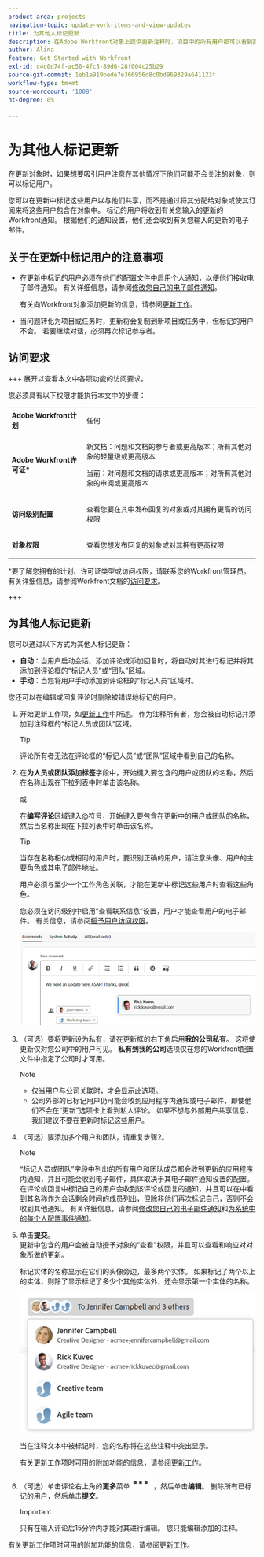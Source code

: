 ```yaml
---
product-area: projects
navigation-topic: update-work-items-and-view-updates
title: 为其他人标记更新
description: 在Adobe Workfront对象上提供更新注释时，项目中的所有用户都可以看到提交的信息。 但是，有时候，不在项目中的用户将受益于查看此信息。 您可以在更新中标记这些用户，以便与他们共享，而不是将这些用户包含在项目中。 已标记的用户会收到事件通知。
author: Alina
feature: Get Started with Workfront
exl-id: c4c0d74f-ac50-4fc5-89d6-28f004c25b29
source-git-commit: 1eb1e919bede7e366956d8c0bd969329a641123f
workflow-type: tm+mt
source-wordcount: '1008'
ht-degree: 0%

---
```


# 为其他人标记更新

<!--Audited: April, 2024-->

<!--
>[!IMPORTANT]
>
>We are currently redesigning the commenting experience in Adobe Workfront.
>
>Depending on what objects you access the commenting experience for, you might see the following functionality for the Updates section:
>* The new experience
>* The legacy experience
>* The new and the legacy experience
>
>For more information about the new commenting experience and its availability, see [New commenting experience](../../product-announcements/betas/new-commenting-experience-beta/unified-commenting-experience.md). 
>
><Span class="preview"> The legacy commenting experience has been removed from projects, tasks, issues, and documents in the Preview environment. </span>
>
>The new commenting experience is available only for the Updates section of Workfront objects, and it is not available when you access updates from the following areas:
>
> * Home
> * Summary panel in lists
> * Summary panel in timesheets 
> * Summary panel in the Workload Balancer
>
><span class="preview">The new commenting experience is available in the Summary panel in lists, timesheets, and the Workload Balancer in the Preview environment and in the Production environment for customers who have opted for the fast release process. </span> 
-->

在更新对象时，如果想要吸引用户注意在其他情况下他们可能不会关注的对象，则可以标记用户。

您可以在更新中标记这些用户以与他们共享，而不是通过将其分配给对象或使其订阅来将这些用户包含在对象中。 标记的用户将收到有关您输入的更新的Workfront通知。 根据他们的通知设置，他们还会收到有关您输入的更新的电子邮件。

## 关于在更新中标记用户的注意事项

* 在更新中标记的用户必须在他们的配置文件中启用个人通知，以便他们接收电子邮件通知。 有关详细信息，请参阅[修改您自己的电子邮件通知](../../workfront-basics/using-notifications/activate-or-deactivate-your-own-event-notifications.md)。

  有关向Workfront对象添加更新的信息，请参阅[更新工作](../../workfront-basics/updating-work-items-and-viewing-updates/update-work.md)。

* 当问题转化为项目或任务时，更新将会复制到新项目或任务中，但标记的用户不会。 若要继续对话，必须再次标记参与者。

## 访问要求

+++ 展开以查看本文中各项功能的访问要求。

您必须具有以下权限才能执行本文中的步骤：

<table style="table-layout:auto">
 <col> 
 <col> 
 <tbody> 
  <tr> 
   <td role="rowheader"><strong>Adobe Workfront计划</strong></td> 
   <td> <p>任何</p> </td> 
  </tr> 
  <tr> 
   <td role="rowheader"><strong>Adobe Workfront许可证*</strong></td> 
   <td> <p>新文档：问题和文档的参与者或更高版本；所有其他对象的轻量级或更高版本</p>
   <p>当前：对问题和文档的请求或更高版本；对所有其他对象的审阅或更高版本</p> </td> 
  </tr> 
  <tr> 
   <td role="rowheader"><strong>访问级别配置</strong></td> 
   <td> <p>查看您要在其中发布回复的对象或对其拥有更高的访问权限</p> </td> 
  </tr> 
  <tr> 
   <td role="rowheader"><strong>对象权限</strong></td> 
   <td> <p>查看您想发布回复的对象或对其拥有更高权限</p> </td> 
  </tr> 
 </tbody> 
</table>

*要了解您拥有的计划、许可证类型或访问权限，请联系您的Workfront管理员。 有关详细信息，请参阅Workfront文档的[访问要求](/help/quicksilver/administration-and-setup/add-users/access-levels-and-object-permissions/access-level-requirements-in-documentation.md)。

+++

## 为其他人标记更新

您可以通过以下方式为其他人标记更新：

* **自动**：当用户启动会话、添加评论或添加回复时，将自动对其进行标记并将其添加到评论框的“标记人员”或“团队”区域。
* **手动**：当您将用户手动添加到评论框的“标记人员”区域时。

您还可以在编辑或回复评论时删除被错误地标记的用户。

1. 开始更新工作项，如[更新工作](../../workfront-basics/updating-work-items-and-viewing-updates/update-work.md)中所述。 作为注释所有者，您会被自动标记并添加到注释框的“标记人员或团队”区域。

   >[!TIP]
   >
   >评论所有者无法在评论框的“标记人员”或“团队”区域中看到自己的名称。

1. 在&#x200B;**为人员或团队添加标签**&#x200B;字段中，开始键入要包含的用户或团队的名称，然后在名称出现在下拉列表中时单击该名称。

   或

   在&#x200B;**编写评论**&#x200B;区域键入@符号，开始键入要包含在更新中的用户或团队的名称，然后当名称出现在下拉列表中时单击该名称。

   >[!TIP]
   > 
   >当存在名称相似或相同的用户时，要识别正确的用户，请注意头像、用户的主要角色或其电子邮件地址。
   > 
   >用户必须与至少一个工作角色关联，才能在更新中标记这些用户时查看这些角色。
   > 
   >您必须在访问级别中启用“查看联系信息”设置，用户才能查看用户的电子邮件。 有关信息，请参阅[授予用户访问权限](../../administration-and-setup/add-users/configure-and-grant-access/grant-access-other-users.md)。

   ![标记用户](assets/tag-others-unified-commenting-with-all-tab.png)

1. （可选）要将更新设为私有，请在更新框的右下角启用&#x200B;**我的公司私有**。 这将使更新仅对您公司中的用户可见。 **私有到我的公司**&#x200B;选项仅在您的Workfront配置文件中指定了公司时才可用。

   >[!NOTE]
   >
   >* 仅当用户与公司关联时，才会显示此选项。
   >* 公司外部的已标记用户仍可能会收到应用程序内通知或电子邮件，即使他们不会在“更新”选项卡上看到私人评论。 如果不想与外部用户共享信息，我们建议不要在更新时标记这些用户。

1. （可选）要添加多个用户和团队，请重复步骤2。<!--insure this stays accurate-->

   >[!NOTE]
   >
   >“标记人员或团队”字段中列出的所有用户和团队成员都会收到更新的应用程序内通知，并且可能会收到电子邮件，具体取决于其电子邮件通知设置的配置。 在评论或回复中标记自己的用户会收到该评论或回复的通知，并且可以在中看到其名称作为会话剩余时间的成员列出，但除非他们再次标记自己，否则不会收到其他通知。 有关详细信息，请参阅[修改您自己的电子邮件通知](../../workfront-basics/using-notifications/activate-or-deactivate-your-own-event-notifications.md)和[为系统中的每个人配置事件通知](../../administration-and-setup/manage-workfront/emails/configure-event-notifications-for-everyone-in-the-system.md)。

1. 单击&#x200B;**提交**。\
   更新中包含的用户会被自动授予对象的“查看”权限，并且可以查看和响应对对象所做的更新。

   标记实体的名称显示在它们的头像旁边，最多两个实体。 如果标记了两个以上的实体，则除了显示标记了多少个其他实体外，还会显示第一个实体的名称。

   ![](assets/members-icons-expanded-unshimmed.png)

   当在注释文本中被标记时，您的名称将在这些注释中突出显示。

   有关更新工作项时可用的附加功能的信息，请参阅[更新工作](../../workfront-basics/updating-work-items-and-viewing-updates/update-work.md)。

1. （可选）单击评论右上角的&#x200B;**更多**&#x200B;菜单![](assets/more-menu.png)，然后单击&#x200B;**编辑**。 删除所有已标记的用户，然后单击&#x200B;**提交**。

   >[!IMPORTANT]
   >
   >只有在输入评论后15分钟内才能对其进行编辑。 您只能编辑添加的注释。


<!--
   >[!TIP]
   >
   >When using the legacy commenting experience to add comments and replies, comment owners that were not specifically tagged cannot be manually removed by people who use the new commenting experience.
-->

<!--
### Tag others on updates in the legacy Updates section

You can manually tag users in the legacy Updates section. 

1. Begin updating a work item, as described in [Update work](../../workfront-basics/updating-work-items-and-viewing-updates/update-work.md).
1. In the **Notify** field, begin typing the name of the user or team you want to include, then click the name when it appears in the drop-down list.

   Or

   Type the @ symbol in the **Start a new update** area, begin typing the name of the user or team you want to include on the update, then click the name when it appears in the drop-down list.

   >[!TIP]
   >
   >To identify the correct user when there are users with similar or identical names, notice the avatar, the user's Primary Role, or their email address. 
   >
   >Users must be associated with at least one job role to view it as you tag them in an update. 
   >
   >You must have the View Contact Info setting enabled in your access level for Users to view users' emails. For information, see [Grant access to users](../../administration-and-setup/add-users/configure-and-grant-access/grant-access-other-users.md).

   ![](assets/tag-users-in-update.png)

1. (Optional) To make the update private, enable **Private to my company** in the lower-right corner of the update box. This makes the update visible just to users in your company. The **Private to my company** option is available only when a Company is specified in your Workfront profile. 

   >[!NOTE]
   >
   >Tagged users outside the company could still receive an in-app notification or email, even though they will not see the private comments on the Updates tab. We recommend not to tag external users on an update if you do not want to share the information with them.  

1. (Optional) To add multiple users and teams, repeat step 2.

   >[!NOTE]
   >
   >All users and team members listed in the Notify field receive an in-app notification for the update and might receive an email, depending on the configuration of their email notification settings. Users who tag themselves in a comment or reply receive a notification for that comment or reply and can see their name in the Notify field for the remainder of the thread, but they do not receive another notification unless they tag themselves again. For more information, see [Modify your own email notifications](../../workfront-basics/using-notifications/activate-or-deactivate-your-own-event-notifications.md) and [Configure event notifications for everyone in the system](../../administration-and-setup/manage-workfront/emails/configure-event-notifications-for-everyone-in-the-system.md).

1. Click **Update**.  
   Users included in the update are automatically granted View permission to the object and can view and respond to updates made to the object.

   You can see who has been tagged in each reply at the top of the update thread. These users, along with any users subscribed to the object, receive a notification whenever an update or reply is made on the object.

   ![](assets/tagging-transparency-350x192.png)
-->

有关更新工作项时可用的附加功能的信息，请参阅[更新工作](../../workfront-basics/updating-work-items-and-viewing-updates/update-work.md)。



